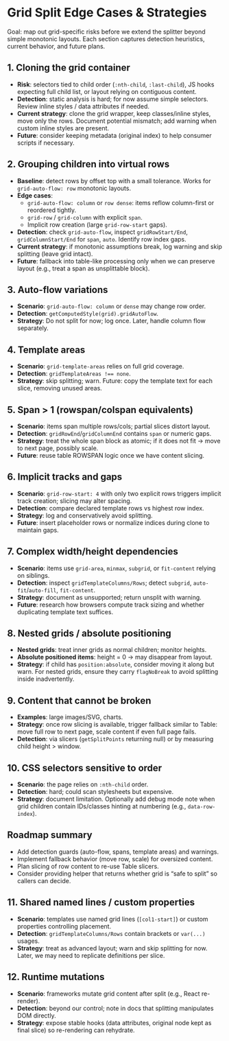 # Grid Split Edge Cases & Strategies

Goal: map out grid-specific risks before we extend the splitter beyond simple monotonic layouts. Each section captures detection heuristics, current behavior, and future plans.

## 1. Cloning the grid container
- **Risk**: selectors tied to child order (`:nth-child`, `:last-child`), JS hooks expecting full child list, or layout relying on contiguous content.
- **Detection**: static analysis is hard; for now assume simple selectors. Review inline styles / data attributes if needed.
- **Current strategy**: clone the grid wrapper, keep classes/inline styles, move only the rows. Document potential mismatch; add warning when custom inline styles are present.
- **Future**: consider keeping metadata (original index) to help consumer scripts if necessary.

## 2. Grouping children into virtual rows
- **Baseline**: detect rows by offset top with a small tolerance. Works for `grid-auto-flow: row` monotonic layouts.
- **Edge cases**:
  - `grid-auto-flow: column` or `row dense`: items reflow column-first or reordered tightly.
  - `grid-row` / `grid-column` with explicit `span`.
  - Implicit row creation (large `grid-row-start` gaps).
- **Detection**: check `grid-auto-flow`, inspect `gridRowStart/End`, `gridColumnStart/End` for `span`, `auto`. Identify row index gaps.
- **Current strategy**: if monotonic assumptions break, log warning and skip splitting (leave grid intact).
- **Future**: fallback into table-like processing only when we can preserve layout (e.g., treat a span as unsplittable block).

## 3. Auto-flow variations
- **Scenario**: `grid-auto-flow: column` or `dense` may change row order.
- **Detection**: `getComputedStyle(grid).gridAutoFlow`.
- **Strategy**: Do not split for now; log once. Later, handle column flow separately.

## 4. Template areas
- **Scenario**: `grid-template-areas` relies on full grid coverage.
- **Detection**: `gridTemplateAreas !== none`.
- **Strategy**: skip splitting; warn. Future: copy the template text for each slice, removing unused areas.

## 5. Span > 1 (rowspan/colspan equivalents)
- **Scenario**: items span multiple rows/cols; partial slices distort layout.
- **Detection**: `gridRowEnd`/`gridColumnEnd` contains `span` or numeric gaps.
- **Strategy**: treat the whole span block as atomic; if it does not fit → move to next page, possibly scale.
- **Future**: reuse table ROWSPAN logic once we have content slicing.

## 6. Implicit tracks and gaps
- **Scenario**: `grid-row-start: 4` with only two explicit rows triggers implicit track creation; slicing may alter spacing.
- **Detection**: compare declared template rows vs highest row index.
- **Strategy**: log and conservatively avoid splitting.
- **Future**: insert placeholder rows or normalize indices during clone to maintain gaps.

## 7. Complex width/height dependencies
- **Scenario**: items use `grid-area`, `minmax`, `subgrid`, or `fit-content` relying on siblings.
- **Detection**: inspect `gridTemplateColumns/Rows`; detect `subgrid`, `auto-fit`/`auto-fill`, `fit-content`.
- **Strategy**: document as unsupported; return unsplit with warning.
- **Future**: research how browsers compute track sizing and whether duplicating template text suffices.

## 8. Nested grids / absolute positioning
- **Nested grids**: treat inner grids as normal children; monitor heights.
- **Absolute positioned items**: height = 0 → may disappear from layout.
- **Strategy**: if child has `position:absolute`, consider moving it along but warn. For nested grids, ensure they carry `flagNoBreak` to avoid splitting inside inadvertently.

## 9. Content that cannot be broken
- **Examples**: large images/SVG, charts.
- **Strategy**: once row slicing is available, trigger fallback similar to Table: move full row to next page, scale content if even full page fails.
- **Detection**: via slicers (`getSplitPoints` returning null) or by measuring child height > window.

## 10. CSS selectors sensitive to order
- **Scenario**: the page relies on `:nth-child` order.
- **Detection**: hard; could scan stylesheets but expensive.
- **Strategy**: document limitation. Optionally add debug mode note when grid children contain IDs/classes hinting at numbering (e.g., `data-row-index`).

## Roadmap summary
- Add detection guards (auto-flow, spans, template areas) and warnings.
- Implement fallback behavior (move row, scale) for oversized content.
- Plan slicing of row content to re-use Table slicers.
- Consider providing helper that returns whether grid is “safe to split” so callers can decide.

## 11. Shared named lines / custom properties
- **Scenario**: templates use named grid lines (`[col1-start]`) or custom properties controlling placement.
- **Detection**: `gridTemplateColumns/Rows` contain brackets or `var(...)` usages.
- **Strategy**: treat as advanced layout; warn and skip splitting for now. Later, we may need to replicate definitions per slice.

## 12. Runtime mutations
- **Scenario**: frameworks mutate grid content after split (e.g., React re-render).
- **Detection**: beyond our control; note in docs that splitting manipulates DOM directly.
- **Strategy**: expose stable hooks (data attributes, original node kept as final slice) so re-rendering can rehydrate.

